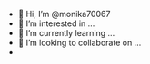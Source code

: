 - 👋 Hi, I’m @monika70067
- 👀 I’m interested in ...
- 🌱 I’m currently learning ...
- 💞️ I’m looking to collaborate on ...
- 
